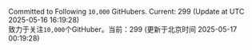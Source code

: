Committed to Following `10,000` GitHubers. Current: <!-- FOLLOWING_COUNT -->299<!-- FOLLOWING_COUNT --> (Update at UTC <!-- LAST_UPDATED -->2025-05-16 16:19:28<!-- LAST_UPDATED -->)<br>
致力于关注`10,000`个GitHuber。当前：<!-- FOLLOWING_COUNT -->299<!-- FOLLOWING_COUNT --> (更新于北京时间 <!-- LAST_UPDATED_CST -->2025-05-17 00:19:28<!-- LAST_UPDATED_CST -->)
